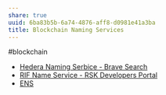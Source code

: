 ```yaml
---
share: true
uuid: 6ba83b5b-6a74-4876-aff8-d0981e41a3ba
title: Blockchain Naming Services
---
```

#blockchain 

* [Hedera Naming Serbice - Brave Search](https://search.brave.com/search?q=Hedera+Naming+Serbice&source=desktop)
* [RIF Name Service - RSK Developers Portal](https://developers.rsk.co/rif/rns/)
* [ENS](/undefined)
